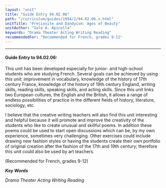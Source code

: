 ```yaml
---
layout: "unit"
title: "Guide Entry 94.02.06"
path: "/curriculum/guides/1994/2/94.02.06.x.html"
unitTitle: "Preciosite and Dandyism: Ages of Beauty"
unitAuthor: "Iole A. Apicella"
keywords: "Drama Theater Acting Writing Reading"
recommendedFor: "Recommended for French, grades 9-12"
---
```

<body>
<hr/>
 <h4>
  Guide Entry to 94.02.06:
 </h4>
 This unit has been developed especially for junior- and high-school students who are studying French.  Several goals can be achieved by using this unit: improvement in vocabulary, knowledge of the history of 17th century France, knowledge of the history of 19th century England, writing skills, reading skills, speaking skills, and acting skills.  Since this unit links two European cultures, the English and the British, it allows a range of endless possibilities of practice in the different fields of history, literature, sociology, etc.
 <p>
  I believe that the creative writing teachers will also find this unit interesting and helpful because it will promote and improve the creativity of the students who like to create unusual and skillful poems.  In addition these poems could be used to start open discussions which can be, by my own experience, sometimes very challenging.  Other exercises could include drawing new fashion styles or having the students create their own portfolio of original creation after the fashion of the 17th and 19th century; therefore this unit could also be used by art teachers.
 </p>
 <p>
  (Recommended for French, grades 9-12)
 </p>
<p>
  <b>
   <i>
    Key Words
   </i>
  </b>
  <br/>
 </p>
 <p>
  <i>
   Drama Theater Acting Writing Reading
  </i>
 </p>

</body>